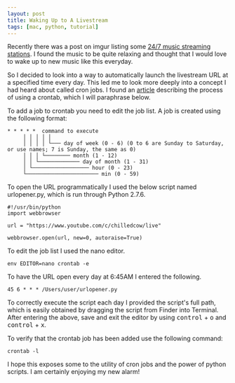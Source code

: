 ```yaml
---
layout: post
title: Waking Up to A Livestream
tags: [mac, python, tutorial]
---
```


Recently there was a post on imgur listing some [24/7 music streaming stations](http://imgur.com/gallery/puU0r). I found the music to be quite relaxing and thought that I would love to wake up to new music like this everyday.

So I decided to look into a way to automatically launch the livestream URL at a specified time every day. This led me to look more deeply into a concept I had heard about called cron jobs. I found an [article](https://ole.michelsen.dk/blog/schedule-jobs-with-crontab-on-mac-osx.html) describing the process of using a crontab, which I will paraphrase below.

To add a job to crontab you need to edit the job list. A job is created using the following format: 
```
* * * * *  command to execute
     │ │ │ │ │
     │ │ │ │ └─── day of week (0 - 6) (0 to 6 are Sunday to Saturday, or use names; 7 is Sunday, the same as 0)
     │ │ │ └──────── month (1 - 12)
     │ │ └───────────── day of month (1 - 31)
     │ └────────────────── hour (0 - 23)
     └─────────────────────── min (0 - 59)
```

To open the URL programmatically I used the below script named urlopener.py, which is run through Python 2.7.6.

```
#!/usr/bin/python
import webbrowser

url = "https://www.youtube.com/c/chilledcow/live"

webbrowser.open(url, new=0, autoraise=True)

```

To edit the job list I used the nano editor.
```
env EDITOR=nano crontab -e
```

To have the URL open every day at 6:45AM I entered the following.
```
45 6 * * * /Users/user/urlopener.py
```
To correctly execute the script each day I provided the script's full path, which is easily obtained by dragging the script from Finder into Terminal.
After entering the above, save and exit the editor by using <kbd>control</kbd> + <kbd>o</kbd> and <kbd>control</kbd> + <kbd>x</kbd>.

To verify that the crontab job has been added use the following command:
```
crontab -l
```
I hope this exposes some to the utility of cron jobs and the power of python scripts. I am certainly enjoying my new alarm!